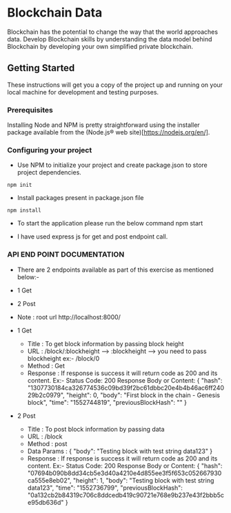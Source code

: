# Blockchain Data

Blockchain has the potential to change the way that the world approaches data. Develop Blockchain skills by understanding the data model behind Blockchain by developing your own simplified private blockchain.

## Getting Started

These instructions will get you a copy of the project up and running on your local machine for development and testing purposes.

### Prerequisites

Installing Node and NPM is pretty straightforward using the installer package available from the (Node.js® web site)[https://nodejs.org/en/].

### Configuring your project

- Use NPM to initialize your project and create package.json to store project dependencies.
```
npm init
```
- Install packages present in package.json file
```
npm install 
```
- To start the application please run the below command
npm start

-  I have used express js for get and post endpoint call.

### API END POINT DOCUMENTATION
- There are 2 endpoints available as part of this exercise as mentioned below:-
- 1 Get
- 2 Post

- Note : root url http://localhost:8000/

- 1 Get
  - Title : To get block information by passing block height
  - URL : /block/:blockheight -->  :blockheight --> you need to pass blockheight ex:- /block/0
  - Method : Get
  - Response : If response is success it will return code as 200 and its content. 
  Ex:- 
  Status Code: 200 
  Response Body or Content: {
      "hash": "1307730184ca326774536c09bd39f2bc61dbbc20e4b4b46ac6ff24029b2c0979",
      "height": 0,
      "body": "First block in the chain - Genesis block",
      "time": "1552744819",
      "previousBlockHash": ""
  }

- 2 Post
  - Title : To post block information by passing data 
  - URL : /block
  - Method : post
  - Data Params : 
        {
            "body": "Testing block with test string data123"
        }
  - Response : If response is success it will return code as 200 and its content. 
  Ex:- 
  Status Code: 200 
  Response Body or Content: {
    "hash": "07694b090b8dd34cb5e3d40a4210e4d855ee3f5f653c052667930ca555e8eb02",
    "height": 1,
    "body": "Testing block with test string data123",
    "time": "1552736799",
    "previousBlockHash": "0a132cb2b84319c706c8ddcedb419c90721e768e9b237e43f2bbb5ce95db636d"
}